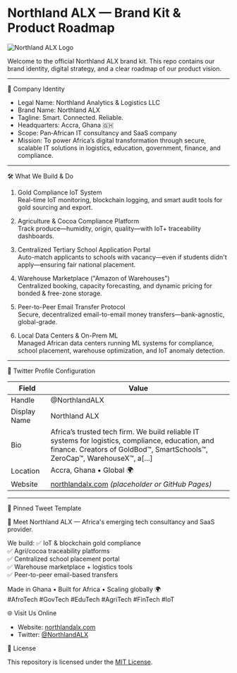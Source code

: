 # Northland ALX — Brand Kit & Product Roadmap

![Northland ALX Logo](https://placeholder.com/logo.png) <!-- Add your logo URL here -->

Welcome to the official Northland ALX brand kit. This repo contains our brand identity, digital strategy, and a clear roadmap of our product vision.

---

🏢 Company Identity

- Legal Name: Northland Analytics & Logistics LLC  
- Brand Name: Northland ALX  
- Tagline: Smart. Connected. Reliable.  
- Headquarters: Accra, Ghana 🇬🇭  
- Scope: Pan‑African IT consultancy and SaaS company  
- Mission: To power Africa’s digital transformation through secure, scalable IT solutions in logistics, education, government, finance, and compliance.

---

🛠 What We Build & Do

1. Gold Compliance IoT System  
   Real-time IoT monitoring, blockchain logging, and smart audit tools for gold sourcing and export.

2. Agriculture & Cocoa Compliance Platform  
   Track produce—humidity, origin, quality—with IoT+ traceability dashboards.

3. Centralized Tertiary School Application Portal  
   Auto-match applicants to schools with vacancy—even if students didn't apply—ensuring fair national placement.

4. Warehouse Marketplace ("Amazon of Warehouses")  
   Centralized booking, capacity forecasting, and dynamic pricing for bonded & free-zone storage.

5. Peer-to-Peer Email Transfer Protocol  
   Secure, decentralized email-to-email money transfers—bank-agnostic, global-grade.

6. Local Data Centers & On-Prem ML  
   Managed African data centers running ML systems for compliance, school placement, warehouse optimization, and IoT anomaly detection.

---

📘 Twitter Profile Configuration

| Field        | Value                                                                 |
|--------------|-----------------------------------------------------------------------|
| Handle       | @NorthlandALX                                                         |
| Display Name | Northland ALX                                                         |
| Bio          | Africa’s trusted tech firm. We build reliable IT systems for logistics, compliance, education, and finance. Creators of GoldBod™, SmartSchools™, ZeroCap™, WarehouseX™, a[...] |
| Location     | Accra, Ghana • Global 🌍                                              |
| Website      | [northlandalx.com](https://northlandalx.com) *(placeholder or GitHub Pages)* |

---

🧵 Pinned Tweet Template

🚀 Meet Northland ALX — Africa's emerging tech consultancy and SaaS provider.

We build:
✅ IoT & blockchain gold compliance  
✅ Agri/cocoa traceability platforms  
✅ Centralized school placement portal  
✅ Warehouse marketplace + logistics tools  
✅ Peer-to-peer email-based transfers  

Made in Ghana • Built for Africa • Scaling globally 🌍  
#AfroTech #GovTech #EduTech #AgriTech #FinTech #IoT

🌐 Visit Us Online

- Website: [northlandalx.com](https://northlandalx.com)  
- Twitter: [@NorthlandALX](https://twitter.com/NorthlandALX)  


📄 License

This repository is licensed under the [MIT License](LICENSE).

